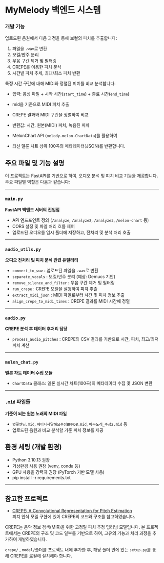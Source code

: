 # MyMelody 백엔드 시스템


### 개발 기능

업로드된 음원에서 다음 과정을 통해 보컬의 피치를 추출합니다:

1. 파일을 `.wav`로 변환
2. 보컬/반주 분리 
3. 무음 구간 제거 및 필터링
4. CREPE를 이용한 피치 분석
5. 시간별 피치 추세, 최대/최소 피치 반환

특정 시간 구간에 대해 MIDI와 정렬된 피치를 비교 분석합니다:

- 입력: 음성 파일 + 시작 시간(`start_time`) + 종료 시간(`end_time`)
- mid을 기준으로 MIDI 피치 추출
- CREPE 결과와 MIDI 구간을 정렬하여 비교
- 반환값: 시간, 원본(MIDI) 피치, 녹음된 피치

- MelonChart API (`melody.melon.ChartData`)를 활용하여
- 최신 멜론 차트 상위 100곡의 메타데이터(JSON)를 반환합니다.

## 주요 파일 및 기능 설명

이 프로젝트는 FastAPI를 기반으로 하여, 오디오 분석 및 피치 비교 기능을 제공합니다. 주요 파일별 역할은 다음과 같습니다:

---

### `main.py`  
**FastAPI 백엔드 서버의 진입점**

- API 엔드포인트 정의 (`/analyze`, `/analyze2`, `/analyze3`, `/melon-chart` 등)
- CORS 설정 및 파일 처리 흐름 제어
- 업로드된 오디오를 임시 폴더에 저장하고, 전처리 및 분석 처리 호출

---

### `audio_utils.py`  
**오디오 전처리 및 피치 분석 관련 유틸리티**

- `convert_to_wav` : 업로드된 파일을 `.wav`로 변환  
- `separate_vocals` : 보컬/반주 분리 (예상: Demucs 기반)  
- `remove_silence_and_filter` : 무음 구간 제거 및 필터링  
- `run_crepe` : CREPE 모델을 실행하여 피치 추출  
- `extract_midi_json` : MIDI 파일로부터 시간 및 피치 정보 추출  
- `align_crepe_to_midi_times` : CREPE 결과를 MIDI 시간에 정렬

---

### `audio.py`  
**CREPE 분석 후 데이터 후처리 담당**

- `process_audio_pitches` : CREPE의 CSV 결과를 기반으로 시간, 피치, 최고/최저 피치 계산

---

### `melon_chat.py`  
**멜론 차트 데이터 수집 모듈**

- `ChartData` 클래스: 멜론 실시간 차트(100곡)의 메타데이터 수집 및 JSON 변환

---

### `.mid` 파일들  
**기준이 되는 원본 노래의 MIDI 파일**

- `벚꽃엔딩.mid`, `헤어지자말해요수정BPM68.mid`, `아무노래_수정2.mid` 등  
- 업로드된 음원과 비교 분석할 기준 피치 정보를 제공


## 환경 세팅 (개발 환경)
- Python 3.10.13 권장
- 가상환경 사용 권장 (venv, conda 등)
- GPU 사용을 강력히 권장 (PyTorch 기반 모델 사용)
- pip install -r requirements.txt

---

## 참고한 프로젝트

- [CREPE: A Convolutional Representation for Pitch Estimation](https://github.com/marl/crepe.git)  
  피치 인식 모델 구현에 있어 CREPE의 코드와 구조를 참고하였습니다.

CREPE는 음악 정보 검색(MIR)을 위한 고정밀 피치 추정 딥러닝 모델입니다. 본 프로젝트에서는 CREPE의 구조 및 코드 일부를 기반으로 하여, 고유의 기능과 처리 과정을 추가하여 개발하였습니다.

`crepe/` , `model/`폴더를 프로젝트 내에 추가한 후, 해당 폴더 안에 있는 `setup.py`를 통해 CREPE를 로컬에 설치해야 합니다.
